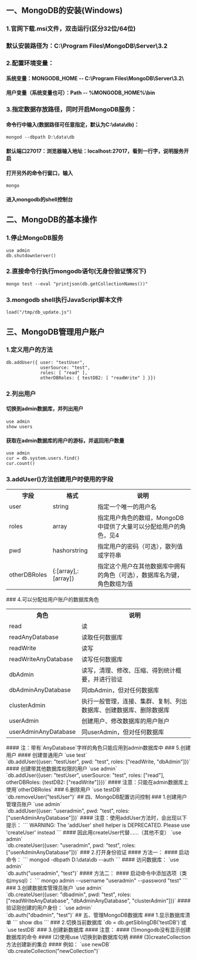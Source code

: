 ## 一、MongoDB的安装(Windows)
### 1.官网下载.msi文件，双击运行(区分32位/64位)
### 默认安装路径为：C:\Program Files\MongoDB\Server\3.2
### 2.配置环境变量：
#### 系统变量：MONGODB_HOME -- C:\Program Files\MongoDB\Server\3.2\
#### 用户变量（系统变量也可）：Path -- %MONGODB_HOME%\bin
### 3.指定数据存放路径，同时开启MongoDB服务：
#### 命令行中输入(数据路径可任意指定，默认为C:\data\db)：
```
mongod --dbpath D:\data\db
```
#### 默认端口27017：浏览器输入地址：localhost:27017，看到一行字，说明服务开启
#### 打开另外的命令行窗口，输入
```
mongo
```
#### 进入mongodb的shell控制台
## 二、MongoDB的基本操作
### 1.停止MongoDB服务
`use admin`<br/>
`db.shutdownServer()`
### 2.直接命令行执行mongodb语句(无身份验证情况下)
```
mongo test --eval "printjson(db.getCollectionNames())"
```
### 3.mongodb shell执行JavaScript脚本文件
```
load("/tmp/db_update.js")
```
## 三、MongoDB管理用户账户
### 1.定义用户的方法
```
db.addUser({ user: "testUser",
             userSource: "test",
             roles: [ "read" ],
             otherDBRoles: { testDB2: [ "readWrite" ] }})
```
### 2.列出用户
#### 切换到admin数据库，并列出用户
`use admin`<br/>
`show users`
#### 获取在admin数据库的用户的游标，并返回用户数量
`use admin`<br/>
`cur = db.system.users.find()`<br/>
`cur.count()`
### 3.addUser()方法创建用户时使用的字段
<table>
    <tr>
        <th>字段</th>
        <th>格式</th>
        <th>说明</th>
    </tr>
    <tr>
        <td>user</td>
        <td>string</td>
        <td>指定一个唯一的用户名</td>
    </tr>
    <tr>
        <td>roles</td>
        <td>array</td>
        <td>指定用户角色的数组，MongoDB中提供了大量可以分配给用户的角色，见4</td>
    </tr>
    <tr>
        <td>pwd</td>
        <td>hashorstring</td>
        <td>指定用户的密码（可选），散列值或字符串</td>
    </tr>
    <tr>
        <td>otherDBRoles</td>
        <td>{<database>:[array],<database>:[array]}</td>
        <td>指定这个用户在其他数据库中拥有的角色（可选），数据库名为键，角色数组为值</td>
    </tr>
</table>
### 4.可以分配给用户账户的数据库角色
<table>
    <tr>
        <th>角色</th>
        <th>说明</th>
    </tr>
    <tr>
        <td>read</td>
        <td>读</td>
    </tr>
    <tr>
        <td>readAnyDatabase</td>
        <td>读取任何数据库</td>
    </tr>
    <tr>
        <td>readWrite</td>
        <td>读写</td>
    </tr>
    <tr>
        <td>readWriteAnyDatabase</td>
        <td>读写任何数据库</td>
    </tr>
    <tr>
        <td>dbAdmin</td>
        <td>读写，清理、修改、压缩、得到统计概要，并进行验证</td>
    </tr>
    <tr>
        <td>dbAdminAnyDatabase</td>
        <td>同dbAdmin，但对任何数据库</td>
    </tr>
    <tr>
        <td>clusterAdmin</td>
        <td>执行一般管理，连接、集群、复制、列出数据库、创建数据库、删除数据库</td>
    </tr>
    <tr>
        <td>userAdmin</td>
        <td>创建用户、修改数据库的用户账户</td>
    </tr>
    <tr>
        <td>userAdminAnyDatabase</td>
        <td>同userAdmin，但对任何数据库</td>
    </tr>
</table>
#### 注：带有`AnyDatabase`字样的角色只能应用到admin数据库中
### 5.创建用户
#### 创建普通用户
`use test`<br/>
`db.addUser({user: "testUser",
            pwd: "test",
            roles: ["readWrite, "dbAdmin"]})`
#### 创建带其他数据库权限的用户
`use admin`<br/>
`db.addUser({user: "testUser",
            userSource: "test",
            roles: ["read"],
            otherDBRoles: {testDB2: ["readWrite"]}})`
#### 注意：只能在admin数据库上使用`otherDBRoles`
### 6.删除用户
`use testDB`<br/>
`db.removeUser("testUser")`
## 四、MongoDB配置访问控制
### 1.创建用户管理员账户
`use admin`<br/>
`db.addUser({user: "useradmin",
            pwd: "test",
            roles: ["userAdminAnyDatabase"]})`
#### 注意：使用addUser方法时，会出现以下提示：
```
WARNING: The 'addUser' shell helper is DEPRECATED. Please use 'createUser' instead
```
#### 因此用createUser代替……（其他不变）
`use admin`<br/>
`db.createUser({user: "useradmin",
            pwd: "test",
            roles: ["userAdminAnyDatabase"]})`
### 2.打开身份验证
#### 方法一：
#### 启动命令：
```
mongod -dbpath D:\data\db --auth
```
#### 访问数据库：
`use admin`<br/>
`db.auth("useradmin", "test")`
#### 方法二：
#### 启动命令中添加选项（类似mysql）：
```
mongo admin --username "useradmin" --password "test"
```
### 3.创建数据库管理员账户
`use admin`<br/>
`db.createUser({user: "dbadmin",
                pwd: "test",
                roles: ["readWriteAnyDatabase", "dbAdminAnyDatabase", "clusterAdmin"]})`
#### 验证刚创建的用户身份：
`use admin`<br/>
`db.auth("dbadmin", "test")`
## 五、管理MongoDB数据库
### 1.显示数据库清单
```
show dbs
```
### 2.切换当前数据库
`db = db.getSiblingDB('testDB')`或`use testDB`
### 3.创建新数据库
#### 注意：
#### (1)mongodb没有显示创建数据库的命令
#### (2)使用use \<new_database_name\>切换到新数据库句柄
#### (3)createCollection方法创建新的集合
#### 例如：
`use newDB`<br/>
`db.createCollection("newCollection")`
